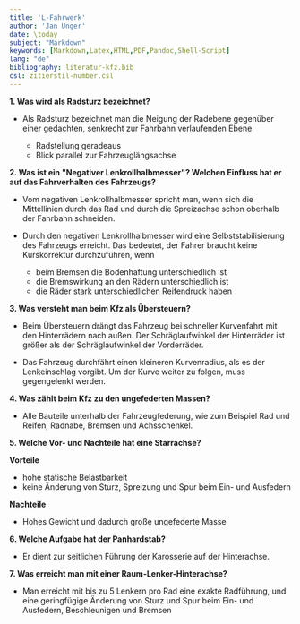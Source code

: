 ```yaml
---
title: 'L-Fahrwerk'
author: 'Jan Unger'
date: \today
subject: "Markdown"
keywords: [Markdown,Latex,HTML,PDF,Pandoc,Shell-Script]
lang: "de"
bibliography: literatur-kfz.bib 
csl: zitierstil-number.csl
---
```

<!--------------------------------------------------+
ju 26-12-22 Fahrwerk
+--------------------------------------------------->

**1. Was wird als Radsturz bezeichnet?**

- Als Radsturz bezeichnet man die Neigung der Radebene gegenüber einer gedachten, senkrecht zur Fahrbahn verlaufenden Ebene 

    - Radstellung geradeaus 
    - Blick parallel zur Fahrzeuglängsachse


**2. Was ist ein "Negativer Lenkrollhalbmesser"? Welchen Einfluss hat er auf das Fahrverhalten des Fahrzeugs?**

- Vom negativen Lenkrollhalbmesser spricht man, wenn sich die Mittellinien durch das Rad und durch die Spreizachse schon oberhalb der Fahrbahn schneiden.

- Durch den negativen Lenkrollhalbmesser wird eine Selbststabilisierung des Fahrzeugs erreicht. Das bedeutet, der Fahrer braucht keine Kurskorrektur durchzuführen, wenn

    - beim Bremsen die Bodenhaftung unterschiedlich ist
    - die Bremswirkung an den Rädern unterschiedlich ist
    - die Räder stark unterschiedlichen Reifendruck haben

**3. Was versteht man beim Kfz als Übersteuern?**


- Beim Übersteuern drängt das Fahrzeug bei schneller Kurvenfahrt mit den Hinterrädern nach außen. Der Schräglaufwinkel der Hinterräder ist größer als der Schräglaufwinkel der Vorderräder.

- Das Fahrzeug durchfährt einen kleineren Kurvenradius, als es der Lenkeinschlag vorgibt. Um der Kurve weiter zu folgen, muss gegengelenkt werden.


**4. Was zählt beim Kfz zu den ungefederten Massen?**

- Alle Bauteile unterhalb der Fahrzeugfederung, wie zum Beispiel Rad und Reifen, Radnabe, Bremsen und Achsschenkel.


**5. Welche Vor- und Nachteile hat eine Starrachse?**

**Vorteile**

- hohe statische Belastbarkeit
- keine Änderung von Sturz, Spreizung und Spur beim Ein- und Ausfedern

**Nachteile**

- Hohes Gewicht und dadurch große ungefederte Masse


**6. Welche Aufgabe hat der Panhardstab?**

- Er dient zur seitlichen Führung der Karosserie auf der Hinterachse.

**7. Was erreicht man mit einer Raum-Lenker-Hinterachse?**

- Man erreicht mit bis zu 5 Lenkern pro Rad eine exakte Radführung, und eine geringfügige Änderung von Sturz und Spur beim Ein- und Ausfedern, Beschleunigen und Bremsen
